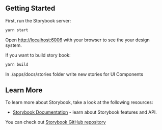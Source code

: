 ## Getting Started

First, run the Storybook server:

```bash
yarn start
```

Open [http://localhost:6006](http://localhost:6006) with your browser to see the your design system.

If you want to build story book:

```bash
yarn build
```

In ./apps/docs/stories folder write new stories for UI Components

## Learn More

To learn more about Storybook, take a look at the following resources:

- [Storybook Documentation](https://storybook.js.org/docs/react/get-started/install/) - learn about Storybook features and API.

You can check out [Storybook GitHub repository](https://github.com/storybookjs/storybook)
